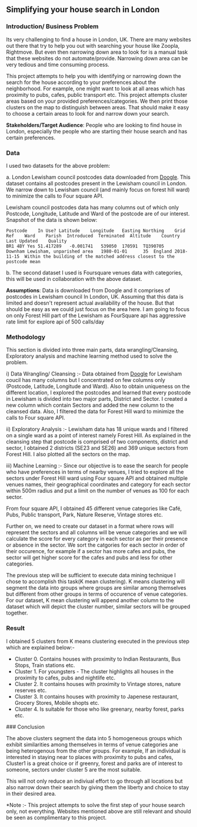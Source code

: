 ## Simplifying your house search in London

### Introduction/ Business Problem

Its very challenging to find a house in London, UK. There are many websites out there that try to help you out with searching your house like Zoopla, Rightmove. But even then narrowing down area to look for is a manual task that these websites do not automate/provide. Narrowing down area can be very tedious and time consuming process.

This project attempts to help you with identifying or narrowing down the search for the house according to your preferences about the neighborhood. 
For example, one might want to look at all areas which has proximity to pubs, cafes, public transport etc. This project attempts cluster areas based on your provided preferences/categories. We then print those clusters on the map to distinguish between areas. That should make it easy to choose a certain areas to look for and narrow down your search.

**Stakeholders/Target Audience**: People who are looking to find house in London, especially the people who are starting their house search and has certain preferences.

### Data

I used two datasets for the above problem:

a. London Lewisham council postcodes data downloaded from [Doogle](https://www.doogal.co.uk/AdministrativeAreasCSV.ashx?district=E09000023). This dataset contains all postcodes present in the Lewisham council in London. We narrow down to Lewisham council (and mainly focus on forest hill ward) to minimize the calls to Four square API.

Lewisham council postcodes data has many columns out of which only Postcode, Longitude, Latitude and Ward of the postcode are of our interest. Snapshot of the data is shown below: 

```
Postcode	In Use?	Latitude	Longitude	Easting	Northing	Grid Ref	Ward	Parish	Introduced	Terminated	Altitude	Country	Last Updated	Quality
BR1 4BY	Yes	51.417289	-0.001741	539050	170591	TQ390705	Downham	Lewisham, unparished area	1980-01-01		35	England	2018-11-15	Within the building of the matched address closest to the postcode mean
  ```

b. The second dataset I used is Foursquare venues data with categories, this will be used in collaboration with the above dataset.

**Assumptions**: Data is downloaded from Doogle and it comprises of postcodes in Lewisham council In London, UK. Assuming that this data is limited and doesn't represent actual availability of the house. But that should be easy as we could just focus on the area here. I am going to focus on only Forest Hill part of the Lewisham as FourSquare api has aggressive rate limit for explore api of 500 calls/day

### Methodology

This section is divided into three main parts, data wrangling/Cleansing, Exploratory analysis and machine learning method used to solve the problem. 

i) Data Wrangling/ Cleansing :- Data obtained from [Doogle](https://www.doogal.co.uk/AdministrativeAreasCSV.ashx?district=E09000023) for Lewisham coucil has many columns but I concentrated on few columns only (Postcode, Latitude, Longitude and Ward). Also to obtain uniqueness on the different location, I explored the postcodes and learned that every postcode in Lewisham is divided into two major parts, District and Sector. I created a new column which contain Sectors and added the new column to the cleansed data. Also, I filtered the data for Forest Hill ward to minimize the calls to Four square API.

ii) Exploratory Analysis :- Lewisham data has 18 unique wards and I filtered on a single ward as a point of interest namely Forest Hill. As explained in the cleansing step that postcode is comprised of two components, district and sector, I obtained 2 districts (SE23 and SE26) and 369 unique sectors from Forest Hill. I also plotted all the sectors on the map.

iii) Machine Learning :- Since our objective is to ease the search for  people who have preferences in terms of nearby venues, I tried to explore all the sectors under Forest Hill ward using Four square API and obtained multiple venues names, their geographical coordinates and category for each sector within 500m radius and put a limit on the number of venues as 100 for each sector.

From four square API, I obtained 45 different venue categories like Café, Pubs, Public transport, Park, Nature Reserve, Vintage stores etc.

Further on, we need to create our dataset in a format where rows will represent the sectors and all columns will be venue categories and we will calculate the score for every category in each sector as per their presence or absence in the sector. We sort the catgories for each sector in order of their occurence, for example if a sector has more cafes and pubs, the sector will get higher score for the cafes and pubs and less for other categories. 

The previous step will be sufficient to execute data mining technique I chose to accomplish this task(K mean clustering). K means clustering will segment the data into groups where groups are similar among themselves but different from other groups in terms of occurence of venue categories. For our dataset, K mean clustering will append another column to the dataset which will depict the cluster number, similar sectors will be grouped together. 


### Result

I obtained 5 clusters from K means clustering executed in the previous step which are explained below:-

* Cluster 0. Contains houses with proximity to Indian Restaurants, Bus Stops, Train stations etc.
* Cluster 1. For youngsters - The cluster highlights all houses in the proximity to cafes, pubs and nightlife etc.
* Cluster 2. It contains houses with proximity to Vintage stores, nature reserves etc.
* Cluster 3. It contains houses with proximity to Japenese restaurant, Grocery Stores, Mobile shopts etc.
* Cluster 4. Is suitable for those who like greenary, nearby forest, parks etc.

### Conclusion

The above clusters segment the data into 5 homogeneous groups which exhibit similarities among themselves in terms of venue categories ane being heterogenous from the other groups. For example, If an individual is interested in staying near to places with proximity to pubs and cafes, Cluster1 is a great choice or if greenry, forest and parks are of interest to someone, sectors under cluster 5 are the most suitable. 

This will not only reduce an indiviual effort to go through all locations but also narrow down their search by giving them the liberty and choice to stay in their desired area. 


*Note :- This project attempts to solve the first step of your house search only, not everything. Websites mentioned above are still relevant and should be seen as complimentary to this project.
